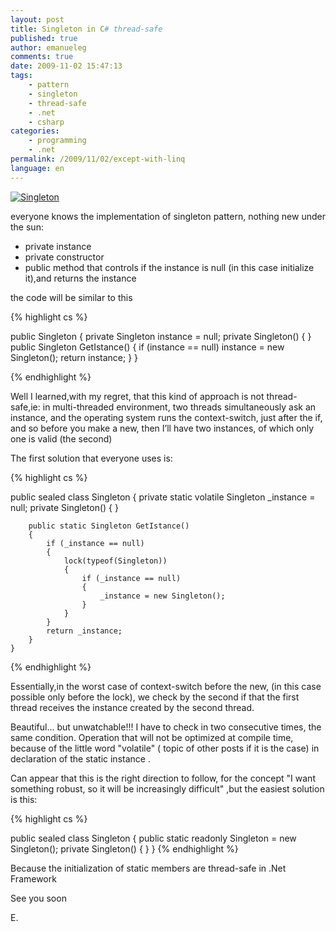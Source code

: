 ```yaml
---
layout: post
title: Singleton in C# thread-safe
published: true
author: emanueleg
comments: true
date: 2009-11-02 15:47:13
tags:
    - pattern
    - singleton
    - thread-safe
    - .net
    - csharp
categories:
    - programming
    - .net
permalink: /2009/11/02/except-with-linq
language: en
---
```


<a target="_blank" href="{{ site.url }}/assets/imgs/posts/7444.singleton_78195B3B.jpg">
<img src="{{ site.url }}/assets/imgs/posts/7444.singleton_78195B3B.jpg" alt="Singleton" border="0" title="singleton" style="display:inline;border-width:0;" /></a>


everyone knows the implementation of singleton pattern, nothing new under the sun:

* private instance
* private constructor
* public method that controls if the instance is null (in this case initialize it),and returns the instance

the code will be similar to this

{% highlight cs %}

public Singleton
{
    private Singleton instance = null;
    private Singleton() { }
    public Singleton GetIstance()
    {
           if (instance == null)
                  instance = new Singleton();
           return instance;
    }
}

{% endhighlight %}


Well I learned,with my regret, that this kind of approach is not thread-safe,ie: in multi-threaded environment, two threads simultaneously ask an instance, and the operating system runs the context-switch, just after the if, and so before you make a new, then I’ll have two instances, of which only one is valid (the second)

The first solution that everyone uses is:

{% highlight cs %}

public sealed class Singleton
{
   private static volatile Singleton _instance = null;
        private Singleton() { }

        public static Singleton GetIstance()
        {
            if (_instance == null)
            {
                lock(typeof(Singleton))
                {
                    if (_instance == null)
                    {
                        _instance = new Singleton();
                    }
                }
            }
            return _instance;
        }
    }
{% endhighlight %}

Essentially,in the worst case of context-switch before the new, (in this case possible only before the lock), we check by the second if that the first thread receives the instance created by the second thread.

Beautiful... but unwatchable!!! I have to check in two consecutive times, the same condition. Operation that will not be optimized at compile time, because of the little word "volatile" ( topic of other posts if it is the case) in declaration of the static instance .

Can appear that this is the right direction to follow, for the concept "I want something robust, so it will be increasingly difficult" ,but the easiest solution is this:

{% highlight cs %}

public sealed class Singleton
{
    public static readonly Singleton = new Singleton();
    private Singleton() { }
}
{% endhighlight %}

Because the initialization of static members are thread-safe in .Net Framework

See you soon

E.